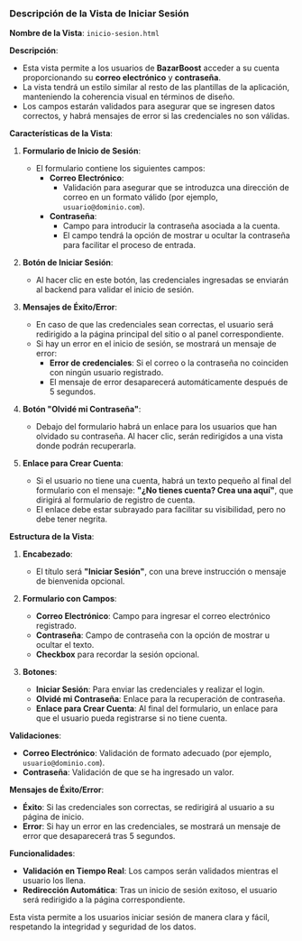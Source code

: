 ### Descripción de la Vista de **Iniciar Sesión**

**Nombre de la Vista**: `inicio-sesion.html`

**Descripción**:

- Esta vista permite a los usuarios de **BazarBoost** acceder a su cuenta proporcionando su **correo electrónico** y **contraseña**.
- La vista tendrá un estilo similar al resto de las plantillas de la aplicación, manteniendo la coherencia visual en términos de diseño.
- Los campos estarán validados para asegurar que se ingresen datos correctos, y habrá mensajes de error si las credenciales no son válidas.

**Características de la Vista**:

1. **Formulario de Inicio de Sesión**:

   - El formulario contiene los siguientes campos:
     - **Correo Electrónico**:
       - Validación para asegurar que se introduzca una dirección de correo en un formato válido (por ejemplo, `usuario@dominio.com`).
     - **Contraseña**:
       - Campo para introducir la contraseña asociada a la cuenta.
       - El campo tendrá la opción de mostrar u ocultar la contraseña para facilitar el proceso de entrada.

2. **Botón de Iniciar Sesión**:

   - Al hacer clic en este botón, las credenciales ingresadas se enviarán al backend para validar el inicio de sesión.

3. **Mensajes de Éxito/Error**:

   - En caso de que las credenciales sean correctas, el usuario será redirigido a la página principal del sitio o al panel correspondiente.
   - Si hay un error en el inicio de sesión, se mostrará un mensaje de error:
     - **Error de credenciales**: Si el correo o la contraseña no coinciden con ningún usuario registrado.
     - El mensaje de error desaparecerá automáticamente después de 5 segundos.

4. **Botón "Olvidé mi Contraseña"**:
   - Debajo del formulario habrá un enlace para los usuarios que han olvidado su contraseña. Al hacer clic, serán redirigidos a una vista donde podrán recuperarla.
5. **Enlace para Crear Cuenta**:
   - Si el usuario no tiene una cuenta, habrá un texto pequeño al final del formulario con el mensaje: **"¿No tienes cuenta? Crea una aquí"**, que dirigirá al formulario de registro de cuenta.
   - El enlace debe estar subrayado para facilitar su visibilidad, pero no debe tener negrita.

**Estructura de la Vista**:

1. **Encabezado**:

   - El título será **"Iniciar Sesión"**, con una breve instrucción o mensaje de bienvenida opcional.

2. **Formulario con Campos**:

   - **Correo Electrónico**: Campo para ingresar el correo electrónico registrado.
   - **Contraseña**: Campo de contraseña con la opción de mostrar u ocultar el texto.
   - **Checkbox** para recordar la sesión opcional.

3. **Botones**:
   - **Iniciar Sesión**: Para enviar las credenciales y realizar el login.
   - **Olvidé mi Contraseña**: Enlace para la recuperación de contraseña.
   - **Enlace para Crear Cuenta**: Al final del formulario, un enlace para que el usuario pueda registrarse si no tiene cuenta.

**Validaciones**:

- **Correo Electrónico**: Validación de formato adecuado (por ejemplo, `usuario@dominio.com`).
- **Contraseña**: Validación de que se ha ingresado un valor.

**Mensajes de Éxito/Error**:

- **Éxito**: Si las credenciales son correctas, se redirigirá al usuario a su página de inicio.
- **Error**: Si hay un error en las credenciales, se mostrará un mensaje de error que desaparecerá tras 5 segundos.

**Funcionalidades**:

- **Validación en Tiempo Real**: Los campos serán validados mientras el usuario los llena.
- **Redirección Automática**: Tras un inicio de sesión exitoso, el usuario será redirigido a la página correspondiente.

Esta vista permite a los usuarios iniciar sesión de manera clara y fácil, respetando la integridad y seguridad de los datos.
